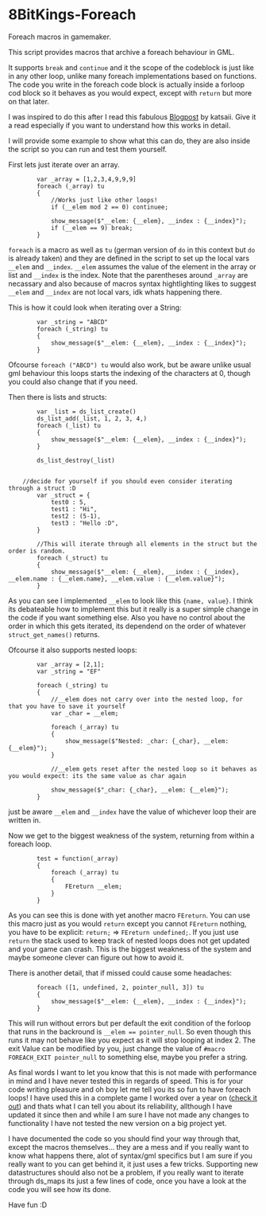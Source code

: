 # 8BitKings-Foreach
Foreach macros in gamemaker.

This script provides macros that archive a foreach behaviour in GML.

It supports ```break``` and ```continue``` and it the scope of the codeblock is just like in any other loop, unlike many foreach implementations based on functions.
The code you write in the foreach code block is actually inside a forloop cod block so it behaves as you would expect, except with ```return``` but more on that later.

I was inspired to do this after I read this fabulous [Blogpost](https://www.katsaii.com/content/blog/post/gml+syntax+extensions.html) by katsaii. Give it a read especially if you want to understand how this works in detail.

I will provide some example to show what this can do, they are also inside the script so you can run and test them yourself.


First lets just iterate over an array.
```
		var _array = [1,2,3,4,9,9,9]
		foreach (_array) tu
		{
			//Works just like other loops!
			if (__elem mod 2 == 0) continuee;		
		
			show_message($"__elem: {__elem}, __index : {__index}");
			if (__elem == 9) break;
		}
```
```foreach``` is a macro as well as ```tu``` (german version of ```do``` in this context but ```do``` is already taken) and they are defined in the script to set up the local vars ```__elem``` and ```__index```.
```__elem``` assumes the value of the element in the array or list and ```__index``` is the index.
Note that the parentheses around ```_array``` are necassary and also because of macros syntax hightlighting likes to suggest ```__elem``` and ```__index``` are not local vars, idk whats happening there.

This is how it could look when iterating over a String:
```
		var _string = "ABCD"
		foreach (_string) tu
		{
			show_message($"__elem: {__elem}, __index : {__index}");
		}

```
Ofcourse ``` foreach ("ABCD") tu ``` would also work, but be aware unlike usual gml behaviour this loops starts the indexing of the characters at 0, though you could also change that if you need.

Then there is lists and structs:
```
		var _list = ds_list_create()
		ds_list_add(_list, 1, 2, 3, 4,)
		foreach (_list) tu
		{
			show_message($"__elem: {__elem}, __index : {__index}");
		}
	
		ds_list_destroy(_list)


    //decide for yourself if you should even consider iterating through a struct :D	
		var _struct = {
			test0 : 5,
			test1 : "Hi",
			test2 : (5-1),
			test3 : "Hello :D",
		}
	
		//This will iterate through all elements in the struct but the order is random.
		foreach (_struct) tu
		{
			show_message($"__elem: {__elem}, __index : {__index}, __elem.name : {__elem.name}, __elem.value : {__elem.value}");
		}

```
As you can see I implemented ```__elem``` to look like this ``` {name, value} ```. I think its debateable how to implement this but it really is a super simple change in the code if you want something else.
Also you have no control about the order in which this gets iterated, its dependend on the order of whatever ```struct_get_names()``` returns. 

Ofcourse it also supports nested loops:

```
		var _array = [2,1];
		var _string = "EF"

		foreach (_string) tu
		{
			//__elem does not carry over into the nested loop, for that you have to save it yourself
			var _char = __elem;
	
			foreach (_array) tu
			{
				show_message($"Nested: _char: {_char}, __elem: {__elem}");
			}
	
			//__elem gets reset after the nested loop so it behaves as you would expect: its the same value as char again
	
			show_message($"_char: {_char}, __elem: {__elem}");
		}
```
just be aware ```__elem``` and ```__index``` have the value of whichever loop their are written in.


Now we get to the biggest weakness of the system, returning from within a foreach loop.
```
		test = function(_array)
		{
			foreach (_array) tu
			{
				FEreturn __elem;
			}
		}
```
As you can see this is done with yet another macro ```FEreturn```.
You can use this macro just as you would ```return``` except you cannot ```FEreturn``` nothing, you have to be explicit: ``` return; ``` => ``` FEreturn undefined; ```.
If you just use ```return``` the stack used to keep track of nested loops does not get updated and your game can crash. This is the biggest weakness of the system and maybe someone clever can figure out how to avoid it.

There is another detail, that if missed could cause some headaches:
```
		foreach ([1, undefined, 2, pointer_null, 3]) tu
		{
			show_message($"__elem: {__elem}, __index : {__index}");
		}
```
This will run without errors but per default the exit condition of the forloop that runs in the backround is  ``` __elem == pointer_null ```.
So even though this runs it may not behave like you expect as it will stop looping at index 2. The exit Value can be modified by you, just change the value of ``` #macro FOREACH_EXIT pointer_null ```
to something else, maybe you prefer a string.


As final words I want to let you know that this is not made with performance in mind and I have never tested this in regards of speed. This is for your code writing pleasure and oh boy let me tell you its so fun to have foreach loops! I have used this in a complete game I worked over a year on ([check it out](https://8bitking.itch.io/eoa-cold-blood)) and thats what I can tell you about its reliability, allthough I have updated it since then and while I am sure I have not made any changes to functionality I have not tested the new version on a big project yet.


I have documented the code so you should find your way through that, except the macros themselves... they are a mess and if you really want to know what happens there, alot of syntax/gml specifics but I am sure if you really want to you can get behind it, it just uses a few tricks. Supporting new datastructures should also not be a problem, if you really want to iterate through ds_maps its just a few lines of code, once you have a look at the code you will see how its done.


Have fun :D
